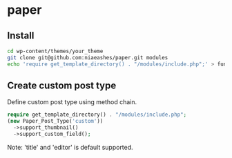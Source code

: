 # paper

## Install

```bash
cd wp-content/themes/your_theme
git clone git@github.com:niaeashes/paper.git modules
echo 'require get_template_directory() . "/modules/include.php";' > functions.php
```

## Create custom post type

Define custom post type using method chain.

```php
require get_template_directory() . "/modules/include.php";
(new Paper_Post_Type('custom'))
  ->support_thumbnail()
  ->support_custom_field();
```

Note: 'title' and 'editor' is default supported.
